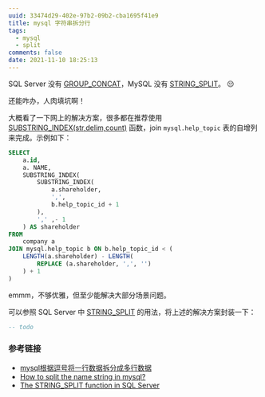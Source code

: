 ```yaml
---
uuid: 33474d29-402e-97b2-09b2-cba1695f41e9
title: mysql 字符串拆分行
tags:
  - mysql
  - split
comments: false
date: 2021-11-10 18:25:13
---
```


SQL Server 没有 [GROUP_CONCAT](/2021/02/28/GROUP-CONCAT-in-SQL-Server/)，MySQL 没有 [STRING_SPLIT](https://docs.microsoft.com/en-us/sql/t-sql/functions/string-split-transact-sql?view=sql-server-ver15)。 😔

还能咋办，人肉填坑啊！

大概看了一下网上的解决方案，很多都在推荐使用 [SUBSTRING_INDEX(str,delim,count)](https://dev.mysql.com/doc/refman/5.7/en/string-functions.html#function_substring-index) 函数，join `mysql.help_topic` 表的自增列来完成。示例如下：

``` sql
SELECT
    a.id,
    a. NAME,
    SUBSTRING_INDEX(
        SUBSTRING_INDEX(
            a.shareholder,
            ',',
            b.help_topic_id + 1
        ),
        ',' ,- 1
    ) AS shareholder
FROM
    company a
JOIN mysql.help_topic b ON b.help_topic_id < (
    LENGTH(a.shareholder) - LENGTH(
        REPLACE (a.shareholder, ',', '')
    ) + 1
)
```

emmm，不够优雅，但至少能解决大部分场景问题。

可以参照 SQL Server 中 [STRING_SPLIT](https://www.sqlshack.com/the-string-split-function-in-sql-server/) 的用法，将上述的解决方案封装一下：

``` sql
-- todo
```

### 参考链接

- [mysql根据逗号将一行数据拆分成多行数据](https://www.cnblogs.com/David3290/p/11378579.html)
- [How to split the name string in mysql?](https://stackoverflow.com/questions/14950466/how-to-split-the-name-string-in-mysql)
- [The STRING_SPLIT function in SQL Server](https://www.sqlshack.com/the-string-split-function-in-sql-server/)

